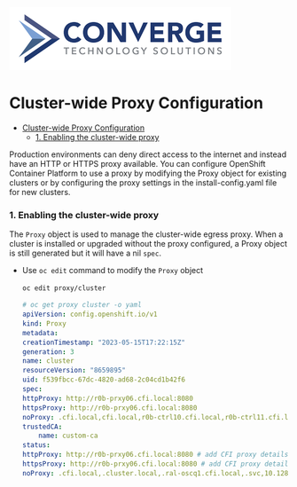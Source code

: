 ![header](../img/convergenewlogo.png)

# Cluster-wide Proxy Configuration

- [Cluster-wide Proxy Configuration](#cluster-wide-proxy-configuration)
    - [1. Enabling the cluster-wide proxy](#1-enabling-the-cluster-wide-proxy)

<div style="page-break-after: always;"></div>

Production environments can deny direct access to the internet and instead have an HTTP or HTTPS proxy available. You can configure OpenShift Container Platform to use a proxy by modifying the Proxy object for existing clusters or by configuring the proxy settings in the install-config.yaml file for new clusters.

### 1. Enabling the cluster-wide proxy
The `Proxy` object is used to manage the cluster-wide egress proxy. When a cluster is installed or upgraded without the proxy configured, a Proxy object is still generated but it will have a nil `spec`. 

- Use `oc edit` command to modify the `Proxy` object

    `oc edit proxy/cluster`

    ```yaml
    # oc get proxy cluster -o yaml
    apiVersion: config.openshift.io/v1
    kind: Proxy
    metadata:
    creationTimestamp: "2023-05-15T17:22:15Z"
    generation: 3
    name: cluster
    resourceVersion: "8659895"
    uid: f539fbcc-67dc-4820-ad68-2c04cd1b42f6
    spec:
    httpProxy: http://r0b-prxy06.cfi.local:8080
    httpsProxy: http://r0b-prxy06.cfi.local:8080
    noProxy: .cfi.local,cfi.local,r0b-ctrl10.cfi.local,r0b-ctrl11.cfi.local,ncmentor.local,cfi.org,.ral-oscq1.cfi.local,ral-oscq1.cfi.local,10.128.0.0/14,172.30.0.0/16,172.17.140.0/24
    trustedCA:
        name: custom-ca
    status:
    httpProxy: http://r0b-prxy06.cfi.local:8080 # add CFI proxy details
    httpsProxy: http://r0b-prxy06.cfi.local:8080 # add CFI proxy details 
    noProxy: .cfi.local,.cluster.local,.ral-oscq1.cfi.local,.svc,10.128.0.0/14,127.0.0.1,172.17.140.0/24,172.30.0.0/16,api-int.ral-oscq1.cfi.local,cfi.local,cfi.org,localhost,ncmentor.local,r0b-ctrl10.cfi.local,r0b-ctrl11.cfi.local,ral-oscq1.cfi.local # update required values for noProxy field
    ```


